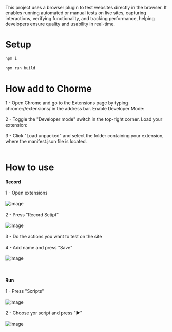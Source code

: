 This project uses a browser plugin to test websites directly in the browser. It enables running automated or manual tests on live sites, capturing interactions, verifying functionality, and tracking performance, helping developers ensure quality and usability in real-time.

<h1>Setup</h1>

<code>npm i</code>
<br>
<br>
<code>npm run build</code>

<h1>How add to Chorme</h1>

1 - Open Chrome and go to the Extensions page by typing chrome://extensions/ in the address bar.
Enable Developer Mode: <br><br>
2 - Toggle the "Developer mode" switch in the top-right corner.
Load your extension: <br><br>
3 - Click "Load unpacked" and select the folder containing your extension, where the manifest.json file is located. <br><br>

<h1>How to use</h1>

<b>Record</b>
<br><br>
1 - Open extensions <br><br> ![image](https://github.com/user-attachments/assets/c828e96e-9de2-4fa2-a04b-25b4c9870b7a) <br><br>
2 - Press "Record Sctipt" <br><br> ![image](https://github.com/user-attachments/assets/bfb9955e-9775-4a66-b07b-fb763c517cfd) <br><br>
3 - Do the actions you want to test on the site <br><br>
4 - Add name and press "Save" <br><br> ![image](https://github.com/user-attachments/assets/4ed10508-9ad3-4a67-a0ed-d5f1c1a32249) <br><br>
<br><br>
<b>Run</b>
<br><br>
1 - Press "Scripts" <br><br> ![image](https://github.com/user-attachments/assets/9f5b695a-3ef3-45c0-be09-f0f9502754af) <br><br>
2 - Choose yor script and press "▶" <br><br> ![image](https://github.com/user-attachments/assets/07013067-59bf-47f2-8aed-d661233bf80c) <br><br>


